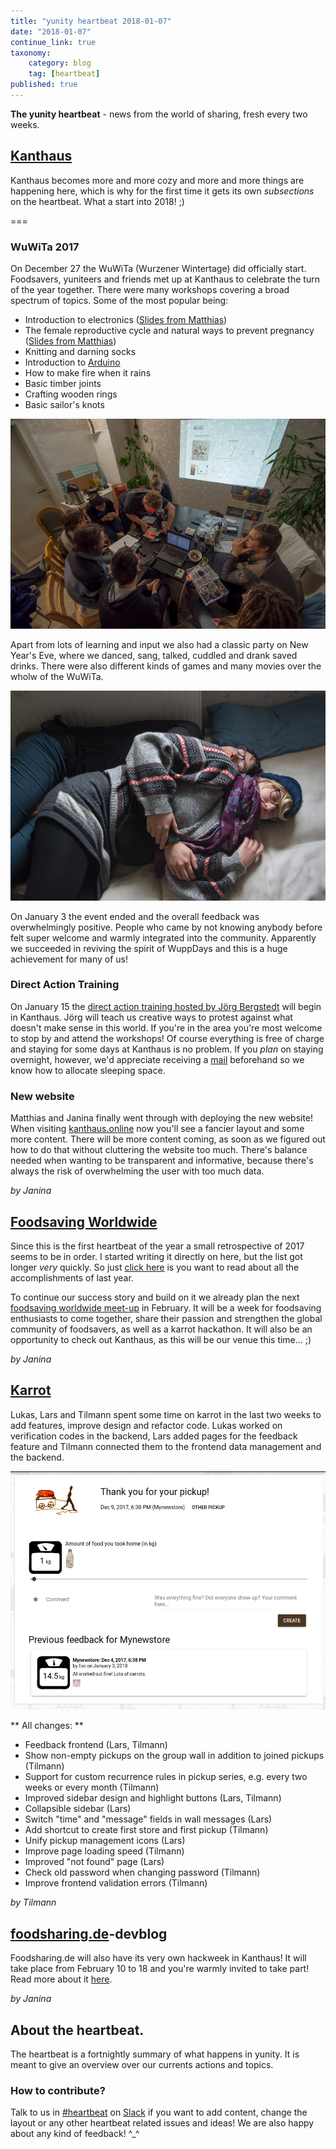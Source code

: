 ```yaml
---
title: "yunity heartbeat 2018-01-07"
date: "2018-01-07"
continue_link: true
taxonomy:
    category: blog
    tag: [heartbeat]
published: true
---
```


**The yunity heartbeat** - news from the world of sharing, fresh every two weeks.

## [Kanthaus](https://kanthaus.online)

Kanthaus becomes more and more cozy and more and more things are happening here, which is why for the first time it gets its own _subsections_ on the heartbeat. What a start into 2018! ;)

===

### WuWiTa 2017

On December 27 the WuWiTa (Wurzener Wintertage) did officially start. Foodsavers, yuniteers and friends met up at Kanthaus to celebrate the turn of the year together. There were many workshops covering a broad spectrum of topics. Some of the most popular being:
- Introduction to electronics ([Slides from Matthias](https://nerdyprojects.github.io/ElektrotechnikEinfuehrung/))
- The female reproductive cycle and natural ways to prevent pregnancy ([Slides from Matthias](https://nerdyprojects.github.io/weiblicher-zyklus-workshop/))
- Knitting and darning socks
- Introduction to [Arduino](https://www.arduino.cc/)
- How to make fire when it rains
- Basic timber joints
- Crafting wooden rings
- Basic sailor's knots

![Electronics workshop](elWS.jpg)

Apart from lots of learning and input we also had a classic party on New Year's Eve, where we danced, sang, talked, cuddled and drank saved drinks. There were also different kinds of games and many movies over the wholw of the WuWiTa.

![A cuddly nap](napping.jpg)

On January 3 the event ended and the overall feedback was overwhelmingly positive. People who came by not knowing anybody before felt super welcome and warmly integrated into the community. Apparently we succeeded in reviving the spirit of WuppDays and this is a huge achievement for many of us!

### Direct Action Training

On January 15 the [direct action training hosted by Jörg Bergstedt](https://gitlab.com/kanthaus/kanthaus-public/blob/master/events/creative%20action%20methods%20flyer.pdf) will begin in Kanthaus. Jörg will teach us creative ways to protest against what doesn't make sense in this world. If you're in the area you're most welcome to stop by and attend the workshops! Of course everything is free of charge and staying for some days at Kanthaus is no problem. If you _plan_ on staying overnight, however, we'd appreciate receiving a [mail](mailto:hello@kanthaus.online) beforehand so we know how to allocate sleeping space.

### New website

Matthias and Janina finally went through with deploying the new website! When visiting [kanthaus.online](https://kanthaus.online) now you'll see a fancier layout and some more content. There will be more content coming, as soon as we figured out how to do that without cluttering the website too much. There's balance needed when wanting to be transparent and informative, because there's always the risk of overwhelming the user with too much data.

_by Janina_

## [Foodsaving Worldwide](htpps://foodsaving.world)

Since this is the first heartbeat of the year a small retrospective of 2017 seems to be in order. I started writing it directly on here, but the list got longer _very_ quickly. So just [click here](https://foodsaving.world/en/home/history) is you want to read about all the accomplishments of last year.

To continue our success story and build on it we already plan the next [foodsaving worldwide meet-up](https://yunity.org/en/events/2018-02-24-fsww-hackweek) in February. It will be a week for foodsaving enthusiasts to come together, share their passion and strengthen the global community of foodsavers, as well as a karrot hackathon. It will also be an opportunity to check out Kanthaus, as this will be our venue this time... ;)

_by Janina_

## [Karrot](https://karrot.world)

Lukas, Lars and Tilmann spent some time on karrot in the last two weeks to add features, improve design and refactor code. Lukas worked on verification codes in the backend, Lars added pages for the feedback feature and Tilmann connected them to the frontend data management and the backend.

![](karrot-feedback.png)

** All changes: **

- Feedback frontend (Lars, Tilmann)
- Show non-empty pickups on the group wall in addition to joined pickups (Tilmann)
- Support for custom recurrence rules in pickup series, e.g. every two weeks or every month (Tilmann)
- Improved sidebar design and highlight buttons (Lars, Tilmann)
- Collapsible sidebar (Lars)
- Switch "time" and "message" fields in wall messages (Lars)
- Add shortcut to create first store and first pickup (Tilmann)
- Unify pickup management icons (Lars)
- Improve page loading speed (Tilmann)
- Improved "not found" page (Lars)
- Check old password when changing password (Tilmann)
- Improve frontend validation errors (Tilmann)

_by Tilmann_

## [foodsharing.de](https://foodsharing.de)-devblog

Foodsharing.de will also have its very own hackweek in Kanthaus! It will take place from February 10 to 18 and you're warmly invited to take part! Read more about it [here](https://yunity.org/en/events/2018-02-10-fsde-hackweek).

_by Janina_

## About the heartbeat.
The heartbeat is a fortnightly summary of what happens in yunity. It is meant to give an overview over our currents actions and topics.

### How to contribute?
Talk to us in [#heartbeat](https://yunity.slack.com/messages/heartbeat/) on [Slack](https://slackin.yunity.org) if you want to add content, change the layout or any other heartbeat related issues and ideas! We are also happy about any kind of feedback! ^_^
